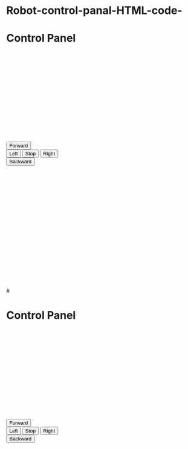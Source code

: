 # Robot-control-panal-HTML-code-
<!DOCTYPE html>
<main>
  <head>
    <link rel="stylesheet" href="css/style.css">
  </head>
  <body>
    <h1>Control Panel</h1>
    <br/><br/><br/><br/><br/><br/><br/><br/><br/><br/><br/><br/><br/><br/>
    <button type="button" name="button">Forward</button>
    <br/>
    <button type="button" name="button" class="Left">Left</button>
    <button type="button" name="button" class="Stop">Stop</button>
    <button type="button" name="button" class="Right">Right</button>
    <br/>
    <button type="button" name="button" class="Backward">Backward</button>
    <br/><br/><br/><br/><br/><br/><br/><br/><br/><br/><br/><br/><br/><br/>
    <br/><br/><br/><br/><br/><br/>
  </body>

</main>
#<!DOCTYPE html>
<main>
  <head>
    <link rel="stylesheet" href="css/style.css">
  </head>
  <body>
    <h1>Control Panel</h1>
    <br/><br/><br/><br/><br/><br/><br/><br/><br/><br/><br/><br/><br/><br/>
    <button type="button" name="button">Forward</button>
    <br/>
    <button type="button" name="button" class="Left">Left</button>
    <button type="button" name="button" class="Stop">Stop</button>
    <button type="button" name="button" class="Right">Right</button>
    <br/>
    <button type="button" name="button" class="Backward">Backward</button>
    <br/><br/><br/><br/><br/><br/><br/><br/><br/><br/><br/><br/><br/><br/>
    <br/><br/><br/><br/><br/><br/>
  </body>

</main>
